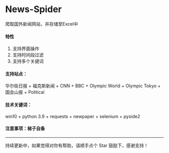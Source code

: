 # News-Spider
爬取国外新闻网站，并存储至Excel中

#### 特性
1. 支持界面操作
2. 支持时间段过滤
3. 支持多个关键词

#### 支持站点：
华尔街日报 + 福克斯新闻 + CNN + BBC + Olympic World + Olympic Tokyo + 国会山报 + Political

#### 技术关键词：
win10 + python 3.9 + requests + newpaper + selenium + pyside2

#### 注意事项：梯子自备

---
持续更新中，如果觉得对你有帮助，请顺手点个 Star 鼓励下，感谢支持！
